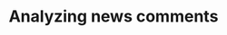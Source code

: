 ---
layout: page
title: Analyzing news comments
description: Online news comments analysis revealing public opinion manipulators and possible solutions [in Korean]
img: assets/img/news_comments.png
redirect: https://www.slideshare.net/JiHyungMoon1/ko-en-online-news-comments-analysis-revealing-public-opinion-manipulators-and-possible-solutions-185118255?fbclid=IwAR2DucpXrxyythuGyf5rZkDBy8yAFZ0HF_UhE3_nu6haxwGEVvAmycg1BnI
importance: 4
category: past
---